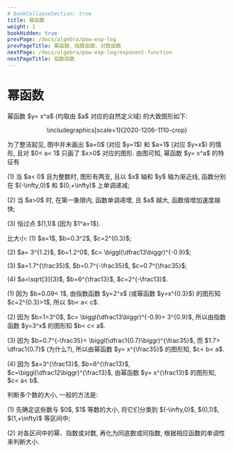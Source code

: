 ```yaml
---
# bookCollapseSection: true
title: 幂函数
weight: 1
bookHidden: true
prevPage: /docs/algebra/pow-exp-log
prevPageTitle: 幂函数、指数函数、对数函数
nextPage: /docs/algebra/pow-exp-log/exponent-function
nextPageTitle: 指数函数
---
```


# 幂函数


<p>幂函数 $y= x^a$ (均取由 $a$ 对应的自然定义域) 的大致图形如下:
</p>
<p><center>
        \includegraphics[scale=1]{2020-1206-1110-crop}
    </center>
</p>
<p>为了整洁起见, 图中并未画出 $a=0$ (对应 $y=1$) 和 $a=1$ (对应 $y=x$) 的情形, 且对 $0< a< 1$ 只画了 $x>0$ 对应的图形. 由图可知, 幂函数 $y= x^a$ 的特征有
</p>
<p>(1) 当 $a< 0$ 且为整数时, 图形有两支, 且以 $x$ 轴和 $y$ 轴为渐近线, 函数分别在 $(-\infty,0)$ 和 $(0,+\infty)$ 上单调递减; 
</p>
<p>(2) 当 $a>0$ 时, 在第一象限内, 函数单调递增, 且 $a$ 越大, 函数值增加速度越快;
</p>
<p>(3) 恒过点 $(1,1)$ (因为 $1^a=1$).
</p>


<myexample>
<p>比大小: (1) $a=1$, $b=0.3^2$, $c=2^{0.3}$;
</p>
<p>(2) $a= 3^{1.2}$, $b=1.2^0$, $c= \biggl(\dfrac13\biggr)^{-0.9}$;
</p>
<p>(3) $a=1.7^{\frac35}$, $b=0.7^{-\frac35}$, $c=0.7^{\frac35}$;
</p>
<p>(4) $a=\sqrt[3]{3}$, $b=6^{\frac13}$, $c=2^{-\frac13}$.
</p>
</myexample>
<mysolution>
    <p>(1) 因为 $b=0.09< 1$, 由指数函数 $y=2^x$ (或幂函数 $y=x^{0.3}$) 的图形知 $c=2^{0.3}>1$, 所以 $b< a< c$.
</p>
<p>(2) 因为 $b=1=3^0$, $c= \biggl(\dfrac13\biggr)^{-0.9}= 3^{0.9}$, 所以由指数函数 $y=3^x$ 的图形知 $b< c< a$.
</p>
<p>(3) 因为 $b=0.7^{-\frac35}= \biggl(\dfrac1{0.7}\biggr)^{\frac35}$, 而 $1.7> \dfrac1{0.7}$ (为什么?), 所以由幂函数 $y= x^{\frac35}$ 的图形知, $c< b< a$.
</p>
<p>(4) 因为 $a=3^{\frac13}$, $b=6^{\frac13}$, $c=\biggl(\dfrac12\biggr)^{\frac13}$, 由幂函数 $y= x^{\frac13}$ 的图形知, $c< a< b$.
</p>
</mysolution>
</p>
<p>判断多个数的大小, 一般的方法是:
</p>
<p>(1) 先确定这些数与 $0$, $1$ 等数的大小, 将它们分类到 $(-\infty,0)$, $(0,1)$, $(1,+\infty)$ 等区间中;
</p>
<p>(2) 对各区间中的幂、指数或对数, 再化为同底数或同指数, 根据相应函数的单调性来判断大小.

